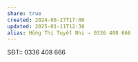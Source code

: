 ```yaml
---
share: true
created: 2024-08-27T17:00
updated: 2025-01-11T12:38
alias: Hồng Thị Tuyết Nhi – 0336 408 666
---
```

SĐT:: 0336 408 666